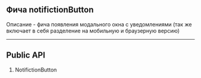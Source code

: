 ## Фича notifictionButton

Описание - фича появления модального окна с уведомлениями (так же включает в себя разделение на мобильную и браузерную версию)

---

## Public API

1)  NotifictionButton